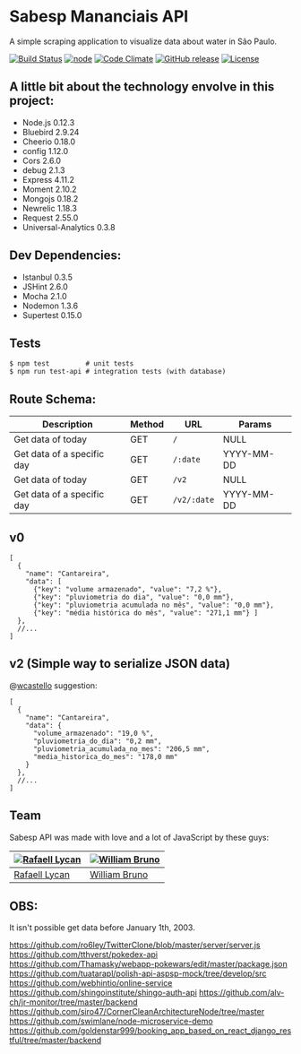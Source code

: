 # Sabesp Mananciais API
A simple scraping application to visualize data about water in São Paulo.

[![Build Status](https://travis-ci.org/rafaell-lycan/sabesp-mananciais-api.svg?branch=master)](https://travis-ci.org/rafaell-lycan/sabesp-mananciais-api)
[![node](https://img.shields.io/badge/node-0.12.3-brightgreen.svg)]()
[![Code Climate](https://codeclimate.com/github/rafaell-lycan/sabesp-mananciais-api/badges/gpa.svg)](https://codeclimate.com/github/rafaell-lycan/sabesp-mananciais-api)
[![GitHub release](https://img.shields.io/github/release/rafaell-lycan/sabesp-mananciais-api.svg)]()
[![License](http://img.shields.io/:license-mit-blue.svg)](https://github.com/rafaell-lycan/sabesp-mananciais-api/blob/master/LICENSE)


## A little bit about the technology envolve in this project:
- Node.js 0.12.3
- Bluebird 2.9.24
- Cheerio 0.18.0
- config 1.12.0
- Cors 2.6.0
- debug 2.1.3
- Express 4.11.2
- Moment 2.10.2
- Mongojs 0.18.2
- Newrelic 1.18.3
- Request 2.55.0
- Universal-Analytics 0.3.8


## Dev Dependencies:
- Istanbul 0.3.5
- JSHint 2.6.0
- Mocha 2.1.0
- Nodemon 1.3.6
- Supertest 0.15.0

## Tests
```
$ npm test         # unit tests
$ npm run test-api # integration tests (with database)
```

## Route Schema:
| Description                | Method | URL         | Params     |
| -------------------------- | ------ | ----------- | ---------- |
| Get data of today          | GET    | `/`         | NULL       |
| Get data of a specific day | GET    | `/:date`    | YYYY-MM-DD |
| Get data of today          | GET    | `/v2`       | NULL       |
| Get data of a specific day | GET    | `/v2/:date` | YYYY-MM-DD |

## v0
```
[
  {
    "name": "Cantareira",
    "data": [
      {"key": "volume armazenado", "value": "7,2 %"},
      {"key": "pluviometria do dia", "value": "0,0 mm"},
      {"key": "pluviometria acumulada no mês", "value": "0,0 mm"},
      {"key": "média histórica do mês", "value": "271,1 mm"} ]
  },
  //...
]
```

## v2 (Simple way to serialize JSON data)
@[wcastello](https://github.com/wcastello) suggestion:
```
[
  {
    "name": "Cantareira",
    "data": {
      "volume_armazenado": "19,0 %",
      "pluviometria_do_dia": "0,2 mm",
      "pluviometria_acumulada_no_mes": "206,5 mm",
      "media_historica_do_mes": "178,0 mm"
    }
  },
  //...
]
```

## Team

Sabesp API was made with love and a lot of JavaScript by these guys:

| [![Rafaell Lycan](https://avatars2.githubusercontent.com/u/1516450?v=3&s=70)](http://rafaell-lycan.github.io) | [![William Bruno](https://avatars2.githubusercontent.com/u/1443932?v=3&s=70)](http://wbruno.com.br) |
| ------------------------------------------------------------------------------------------------------------- | --------------------------------------------------------------------------------------------------- |
| [Rafaell Lycan](http://rafaell-lycan.github.io)                                                               | [William Bruno](http://wbruno.com.br)                                                               |

## OBS:
It isn't possible get data before January 1th, 2003.

https://github.com/ro6ley/TwitterClone/blob/master/server/server.js
https://github.com/tthverst/pokedex-api
https://github.com/Thamasky/webapp-pokewars/edit/master/package.json
https://github.com/tuatarapl/polish-api-aspsp-mock/tree/develop/src
https://github.com/webhintio/online-service
https://github.com/shingoinstitute/shingo-auth-api
https://github.com/alv-ch/jr-monitor/tree/master/backend
https://github.com/siro47/CornerCleanArchitectureNode/tree/master
https://github.com/swimlane/node-microservice-demo
https://github.com/goldenstar999/booking_app_based_on_react_django_restful/tree/master/backend
